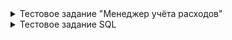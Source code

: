 <details>
<summary>Тестовое задание "Менеджер учёта расходов"</summary>   
Вам необходимо реализовать API для учета расходов пользователя.   

Минимальные требования:   
- Регистрация пользователя   
- Авторизация пользователя (по токену)   
- Транзакции пользователя - CRUD  
С помощью транзакций происходит списание, начисление баланса пользователя.   
Транзакция должна содержать в себе: сумму\*, время\*, категорию\*, организацию\*, описание.  
Пользователь должен иметь возможность сортировать, фильтровать транзакции по времени, сумме, дате.
- Категории пользователя - CRUD  
При регистрации пользователь получает набор стандартных категорий:  
"Забота о себе", "Зарплата", "Здоровье и фитнес", "Кафе и рестораны", "Машина", "Образование", "Отдых и развлечения", "Платежи, комиссии", "Покупки: одежда, техника", "Продукты", "Проезд".  
Пользователь может изменять/удалять стандартные категории как пожелает, а также создавать свои.
- Просмотр профиля пользователя (информация о текущем балансе)   
- Статистика пользователя  
Реализовать отправку статистики на почту пользователя утром каждый день.  
Объём получаемой статистики можете выбрать сами.   
   
   
Если у Вас есть желание продемонстрировать знание какой-то технологии или подхода, то можно реализовать произвольную дополнительную функциональность на Ваше усмотрение.   
   
Нефункциональные требования:
- Язык программирования: Python 3.10+   
- DRF 3+   
- Соответствие исходного кода PEP 8
   
Будет плюсом:
- Docker / Docker Compose   
- Деплой проекта
</details>

<details>
<summary>Тестовое задание SQL</summary>
Вам дана база данных ноутбуков, которая содержит две таблицы. Таблица notebooks\_brand содержит данные о наименовании брендов ноутбуков. Таблица notebooks\_notebook содержит данные о наименовании ноутбука, его диагонали, ширине, глубине и высоте, а также имеет ссылку на бренд, к которому относится данная модель.   
   
Задание:   
1. Напишите запрос, который подсчитает какое количество ноутбуков представлено в каждом бренде. Отсортируйте данные по убыванию.   
2. Вам необходимо выделить группы ноутбуков по размерам. Для этого размеры предварительно нужно округлить в большую сторону до ближайшего 0 или 5 и затем сгруппировать по одинаковым размерам, подсчитав количество ноутбуков в каждой группе. Отсортируйте данные по размерам.   
   
   
СУБД: PostgreSQL   
Дамп БД: test\_db.dump   
В качестве решения принимаются SQL запросы, которые можно разместить в отдельном файле в репозитории, вместе с первой частью тестового задания. Дамп базы и пример ответов размещать не нужно.
</details>